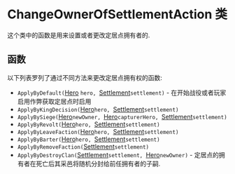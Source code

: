 # ChangeOwnerOfSettlementAction 类

这个类中的函数是用来设置或者更改定居点拥有者的.

## 函数

以下列表罗列了通过不同方法来更改定居点拥有权的函数:
- `ApplyByDefault(`[Hero](../hero.md)	`hero, `[Settlement](../settlement.md)`settlement)` - 在开始战役或者玩家启用作弊获取定居点时启用
- `ApplyByKingDecision(`[Hero](../hero.md)`hero, `[Settlement](../settlement.md)`settlement)`
- `ApplyBySiege(`[Hero](../hero.md)`newOwner, `[Hero](../hero.md)`capturerHero, `[Settlement](../settlement.md)`settlement)`
- `ApplyByRevolt(`[Hero](../hero.md)`hero, `[Settlement](../settlement.md)`settlement)`
- `ApplyByLeaveFaction(`[Hero](../hero.md)`hero, `[Settlement](../settlement.md)`settlement)`
- `ApplyByBarter(`[Hero](../hero.md)`hero, `[Settlement](../settlement.md)`settlement)`
- `ApplyByRemoveFaction(`[Settlement](../settlement.md)`settlement)`
- `ApplyByDestroyClan(`[Settlement](../settlement.md)`settlement, `[Hero](../hero.md)`newOwner)` - 定居点的拥有者在死亡后其采邑将随机分封给前任拥有者的子嗣.
